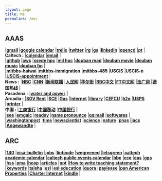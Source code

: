 ```yaml
---
layout: page
title: Me
permalink: /me/
---
```


## AAAS
|[**gmail**](https://mail.google.com/mail/u/0/)
|[**google calendar**](https://calendar.google.com/calendar/render#main_7)
|[**trello**](https://trello.com/)
|[**twitter**](https://twitter.com/Tao94037228)
|[**rg**](https://www.researchgate.net/profile/Tao_Cheng13)
|[**gs**](https://scholar.google.com/citations?user=P6adsOMAAAAJ&hl=en)
|[**linkedin**](https://www.linkedin.com/in/tao-cheng-5191331a)
|[**opencd**](https://open.cd/)
|[**pt**](http://pt.sjtu.edu.cn/)
|  
**Caltech  :**
|[**calendar**](http://www.caltech.edu/master-calendar/day)
|[**email**](https://outlook.office365.com/owa/)
|  
|[**github**](https://github.com/esemble/)
|[**aws**](https://aws.amazon.com/)
|[**xsede hpc**](https://portal.xsede.org/group/xup/my-xsede#/logged-in)
|[**mil hpc**](https://centers.hpc.mil/about/contact.html)
|[**douban read**](https://book.douban.com/mine)
|[**douban movie**](https://movie.douban.com/mine)
|[**douban music**](https://music.douban.com/mine)
|[**douban fm**](https://douban.fm/?from_=shire_top_nav)
|  
|[**mitbbs-haiwai**](http://www.mitbbs.com/mitbbs_bbsboa.php?group=1&yank=0&group2=444)
|[**mitbbs-immigration**](http://www.mitbbs.com/bbsdoc/Immigration.html)
|[**mitbbs-485**](http://www.mitbbs.com/bbsdoc/I485.html)
|[**USCIS**](https://egov.uscis.gov/casestatus/logoff.do)
|[**USCIS-n**](https://my.uscis.gov/account/)
|[**USCIS-appointment**](https://my.uscis.gov/appointment)
|  
**News     :**
|[**NBC**](https://www.nbcnews.com/nightly-news/)
|[**CNN**](https://www.cnn.com/cnn10)
|[**新闻联播**](https://www.youtube.com/channel/UCcLK3j-XWdGBnt5bR9NJHaQ)
|[**人民网**](http://www.people.com.cn/)
|[**华尔街**](https://cn.wsj.com/zh-hans)
|[**BBC中文**](http://www.bbc.com/zhongwen/simp)
|[**FT中文网**](http://www.ftchinese.com/)
|[**法广网**](http://cn.rfi.fr/)
|[**德国热线**](https://www.dolc.de/)
|  
**Pasadena :**
|[**water and power**](https://ww5.cityofpasadena.net/water-and-power/)
|    
**Arcadia  :**
|[**SGV Rent**](https://sgvmanagement.appfolio.com/connect)
|[**SCE**](https://www.sce.com/)
|[**Gas**](https://www.socalgas.com/)
|[**Internet**](https://myservices.timewarnercable.com/account/index)
|[**library**](https://catalog.ci.arcadia.ca.us/cgi-bin/koha/opac-user.pl)
|[**CEFCU**](https://www.caltechefcu.org/home/home)
|[**h2o**](https://www.h2owirelessnow.com/mainControl.php?page=index)
|[**USPS**](https://informeddelivery.usps.com/)
|[**printer**](http://131.215.26.25/web/guest/en/websys/webArch/mainFrame.cgi)
|  
**中国     :**
|[**工商银行**](https://mybank.icbc.com.cn/icbc/newperbank/perbank3/frame/frame_index.jsp)
|[**中国移动**](https://login.10086.cn/login.html?channelID=12034&backUrl=http%3A%2F%2Fwww.10086.cn%2Findex%2Fhl%2Findex_451_458.html)
|[**中国银行**](http://www.boc.cn/ebanking/bocnet_login/)
|  
|[**see**](https://www.youtube.com/watch?v=wDkmD9NEqIA)
|[**emgaic**](http://www.emagic.org.cn/)
|[**readsy**](http://www.readsy.co/)
|[**name pronounce**](http://www.pronouncenames.com/)
|[**qq mail**](http://mail.qq.com/cgi-bin/frame_html?sid=PWktzX2YoOThHARf&r=60d1f80c839e542bc944ad25fbb0d817)
|[**softwares**](http://www.tcheng.org/more/softwares)
|  
|[**washingtonpost**](https://www.washingtonpost.com/)
|[**time**](http://time.com/)
|[**newscientist**](https://www.newscientist.com/)
|[**science**](http://www.sciencemag.org/)
|[**nature**](https://www.nature.com/nature/)
|[**pnas**](http://www.pnas.org/)
|[**jacs**](http://pubs.acs.org/journal/jacsat)
|[**Angewandte**](http://onlinelibrary.wiley.com/journal/10.1002/(ISSN)1521-3773)
|    
## ARC
|[**140**](https://www.uscis.gov/i-140-addresses)
|[**visa-bulletin**](https://travel.state.gov/content/travel/en/legal/visa-law0/visa-bulletin.html)
|[**jobs**](http://www.tcheng.org/more/jobs)
|[**lintcode**](http://www.lintcode.com/)
|[**wegreened**](http://chensecureserver.huronip.com)
|[**letsgreen**](https://letsgreen.org/)
|[**caltech academic calendar**](http://www.caltech.edu/calendar/academic)
|[**caltech public events calendar**](http://www.caltech.edu/calendar/public-events)
|[**bbe**](http://www.bbe.caltech.edu/calendar/day)
|[**cce**](http://www.cce.caltech.edu/master-calendar/day)
|[**eas**](http://eas.caltech.edu/seminars)
|[**gps**](http://www.gps.caltech.edu/master-calendar/day)
|[**hss**](http://www.hss.caltech.edu/master-calendar/day)
|[**pma**](http://www.pma.caltech.edu/master-calendar/day)
|[**hoop**](https://nba.hupu.com/)
|[**articles**](http://tcheng.org/articles)
|[**ppt**](https://gitpitch.com/esemble/ppt-tao/master?grs=github&t=beige)
|[**How to write teaching statement?**](http://dtei.uci.edu/the-reflective-teaching-statement/)
|[**keywords**](http://www.tcheng.org/more/keywords)
|[**taisha**](http://bbs.taisha.org/forum-91-1.html)
|[**esl**](https://secure3.eslpod.com/lesson-library/)
|[**esl education**](https://secure3.eslpod.com/library/education/)
|[**quora**](https://www.quora.com/)
|[**paylease**](https://www.paylease.com/login/resident?crd=1&vpw=1366)
|[**pan American Properties**](http://papinc.com/)
|[**Charter Internet**](https://www.spectrum.net/login/)
|[**kindle**](https://bookfere.com/)
|  
